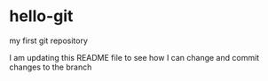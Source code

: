 # hello-git
my first git repository

I am updating this README file to see how I can change and commit changes to the branch
